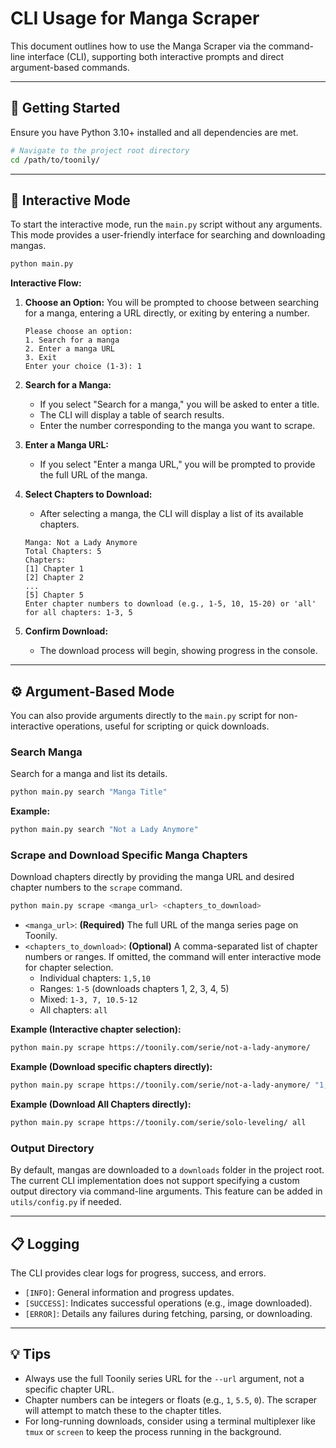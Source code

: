 # CLI Usage for Manga Scraper

This document outlines how to use the Manga Scraper via the command-line interface (CLI), supporting both interactive prompts and direct argument-based commands.

---

## 🚀 Getting Started

Ensure you have Python 3.10+ installed and all dependencies are met.

```bash
# Navigate to the project root directory
cd /path/to/toonily/
```

---

## 💬 Interactive Mode

To start the interactive mode, run the `main.py` script without any arguments. This mode provides a user-friendly interface for searching and downloading mangas.

```bash
python main.py
```

**Interactive Flow:**

1.  **Choose an Option:**
    You will be prompted to choose between searching for a manga, entering a URL directly, or exiting by entering a number.
    ```
    Please choose an option:
    1. Search for a manga
    2. Enter a manga URL
    3. Exit
    Enter your choice (1-3): 1
    ```

2.  **Search for a Manga:**
    -   If you select "Search for a manga," you will be asked to enter a title.
    -   The CLI will display a table of search results.
    -   Enter the number corresponding to the manga you want to scrape.

3.  **Enter a Manga URL:**
    -   If you select "Enter a manga URL," you will be prompted to provide the full URL of the manga.

4.  **Select Chapters to Download:**
    -   After selecting a manga, the CLI will display a list of its available chapters.
    ```
    Manga: Not a Lady Anymore
    Total Chapters: 5
    Chapters:
    [1] Chapter 1
    [2] Chapter 2
    ...
    [5] Chapter 5
    Enter chapter numbers to download (e.g., 1-5, 10, 15-20) or 'all' for all chapters: 1-3, 5
    ```

5.  **Confirm Download:**
    -   The download process will begin, showing progress in the console.

---

## ⚙️ Argument-Based Mode

You can also provide arguments directly to the `main.py` script for non-interactive operations, useful for scripting or quick downloads.

### Search Manga

Search for a manga and list its details.

```bash
python main.py search "Manga Title"
```

**Example:**

```bash
python main.py search "Not a Lady Anymore"
```

### Scrape and Download Specific Manga Chapters

Download chapters directly by providing the manga URL and desired chapter numbers to the `scrape` command.

```bash
python main.py scrape <manga_url> <chapters_to_download>
```

-   `<manga_url>`: **(Required)** The full URL of the manga series page on Toonily.
-   `<chapters_to_download>`: **(Optional)** A comma-separated list of chapter numbers or ranges. If omitted, the command will enter interactive mode for chapter selection.
    -   Individual chapters: `1,5,10`
    -   Ranges: `1-5` (downloads chapters 1, 2, 3, 4, 5)
    -   Mixed: `1-3, 7, 10.5-12`
    -   All chapters: `all`

**Example (Interactive chapter selection):**

```bash
python main.py scrape https://toonily.com/serie/not-a-lady-anymore/
```

**Example (Download specific chapters directly):**

```bash
python main.py scrape https://toonily.com/serie/not-a-lady-anymore/ "1,2,3.5,5-7"
```

**Example (Download All Chapters directly):**

```bash
python main.py scrape https://toonily.com/serie/solo-leveling/ all
```

### Output Directory

By default, mangas are downloaded to a `downloads` folder in the project root. The current CLI implementation does not support specifying a custom output directory via command-line arguments. This feature can be added in `utils/config.py` if needed.

---

## 📋 Logging

The CLI provides clear logs for progress, success, and errors.

-   `[INFO]`: General information and progress updates.
-   `[SUCCESS]`: Indicates successful operations (e.g., image downloaded).
-   `[ERROR]`: Details any failures during fetching, parsing, or downloading.

---

## 💡 Tips

-   Always use the full Toonily series URL for the `--url` argument, not a specific chapter URL.
-   Chapter numbers can be integers or floats (e.g., `1`, `5.5`, `0`). The scraper will attempt to match these to the chapter titles.
-   For long-running downloads, consider using a terminal multiplexer like `tmux` or `screen` to keep the process running in the background.
